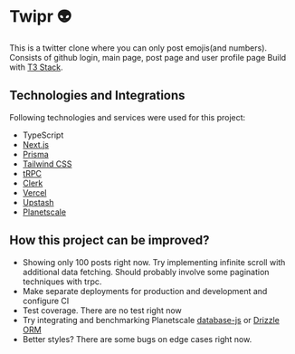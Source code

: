 # Twipr 👽

This is a twitter clone where you can only post emojis(and numbers). Consists of github login, main page, post page and user profile page
Build with [T3 Stack](https://create.t3.gg/).

## Technologies and Integrations

Following technologies and services were used for this project:

- TypeScript
- [Next.js](https://nextjs.org)
- [Prisma](https://prisma.io)
- [Tailwind CSS](https://tailwindcss.com)
- [tRPC](https://trpc.io)
- [Clerk](https://clerk.com/)
- [Vercel](https://vercel.com/)
- [Upstash](https://upstash.com/)
- [Planetscale](https://planetscale.com/)

## How this project can be improved?

- Showing only 100 posts right now. Try implementing infinite scroll with additional data fetching. Should probably involve some pagination techniques with trpc.
- Make separate deployments for production and development and configure CI
- Test coverage. There are no test right now
- Try integrating and benchmarking Planetscale [database-js](https://github.com/planetscale/database-js) or [Drizzle ORM](https://github.com/drizzle-team/drizzle-orm)
- Better styles? There are some bugs on edge cases right now.
